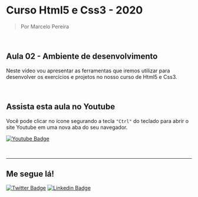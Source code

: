 # Curso Html5 e Css3 - 2020

> Por Marcelo Pereira

<br>

## Aula 02 - Ambiente de desenvolvimento

Neste vídeo vou apresentar as ferramentas que iremos utilizar para desenvolver os exercícios e projetos no nosso curso de Html5 e Css3.

<br>

## Assista esta aula no Youtube
Você pode clicar no ícone segurando a tecla ``"Ctrl"`` do teclado para abrir o site Youtube em uma nova aba do seu navegador.

[![Youtube Badge](https://img.shields.io/badge/-Youtube-FF0000?style=flat-square&labelColor=FF0000&logo=youtube&logoColor=white&link=https://www.youtube.com/watch?v=2JxPg5zg9E8)](https://www.youtube.com/watch?v=2JxPg5zg9E8)

<br><hr>

## Me segue lá!
[![Twitter Badge](https://img.shields.io/badge/-Twitter-1ca0f1?style=flat-square&labelColor=1ca0f1&logo=twitter&logoColor=white&link=https://twitter.com/marcelopoars)](https://twitter.com/marcelopoars)
[![Linkedin Badge](https://img.shields.io/badge/-LinkedIn-blue?style=flat-square&logo=Linkedin&logoColor=white&link=https://www.linkedin.com/in/marcelopoars)](https://www.linkedin.com/in/marcelopoars)